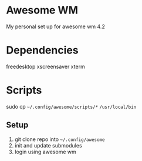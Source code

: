 # Awesome WM 
My personal set up for awesome wm 4.2

# Dependencies
freedesktop
xscreensaver
xterm

# Scripts
sudo cp `~/.config/awesome/scripts/*` `/usr/local/bin`

## Setup
1. git clone repo into `~/.config/awesome`
2. init and update submodules
3. login using awesome wm
